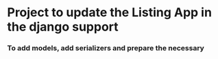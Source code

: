 # Project to update the Listing App in the django support

### To add models, add serializers and prepare the necessary